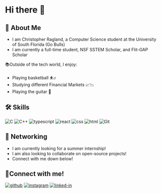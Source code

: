 # Hi there 👋

## 🚀 About Me

- I am Christopher Ragland, a Computer Science student at the University of South Florida (Go Bulls)
- I am currently a full-time student, NSF SSTEM Scholar, and Flit-GAP Scholar

📚Outside of the tech world, I enjoy:

- Playing basketball ⛹️‍♂️
- Studying different Financial Markets 📈📉
- Playing the guitar 🎸

## 🛠 Skills
![C](https://img.shields.io/badge/C-000000?style=for-the-badge&logo=C&logoColor=white)
![C++](https://img.shields.io/badge/C++-000000?style=for-the-badge&logo=cplusplus&logoColor=white)
![typescript](https://img.shields.io/badge/TypeScript-000000?style=for-the-badge&logo=typescript&logoColor=white)
![react](https://img.shields.io/badge/React-000000?style=for-the-badge&logo=react&logoColor=white)
![css](https://img.shields.io/badge/CSS3-000000?style=for-the-badge&logo=css3&logoColor=white)
![html](https://img.shields.io/badge/HTML5-000000?style=for-the-badge&logo=html5&logoColor=white)
![Git](https://img.shields.io/badge/Git-000000?style=for-the-badge&logo=git&logoColor=white)

## 📝 Networking
- I am currently looking for a summer internship!
- I am also looking to collaborate on open-source projects!
- Connect with me down below!

## 🔗Connect with me!
[![github](https://img.shields.io/badge/GitHub-000000?style=for-the-badge&logo=GitHub&logoColor=white)](https://github.com/raglandc)
[![instagram](https://img.shields.io/badge/Instagram-000000?style=for-the-badge&logo=Instagram&logoColor=pink)](https://www.instagram.com/chris_ragland)
[![linked-in](https://img.shields.io/badge/LinkedIn-000000?style=for-the-badge&logo=LinkedIn&logoColor=blue)](https://www.linkedin.com/in/chris-ragland-42461a1b4/)


<!--
Here are some ideas to get you started:
- 🔭 I’m currently working on ...
- 🌱 I’m currently learning ...
- 👯 I’m looking to collaborate on ...
- 🤔 I’m looking for help with ...
- 💬 Ask me about ...
- 📫 How to reach me: ...
- 😄 Pronouns: ...
- ⚡ Fun fact: ...
-->
